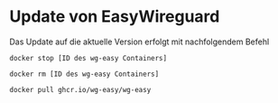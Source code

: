 # Update von EasyWireguard

Das Update auf die aktuelle Version erfolgt mit nachfolgendem Befehl
```
docker stop [ID des wg-easy Containers]
```
```
docker rm [ID des wg-easy Containers]
```
```
docker pull ghcr.io/wg-easy/wg-easy
```
